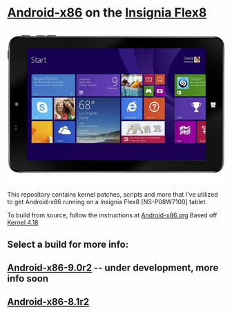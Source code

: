 # [Android-x86](https://www.android-x86.org) on the [Insignia Flex8](https://www.insigniaproducts.com/pdp/NS-P08W7100/5451211)

![icon](image.jpg)

This repository contains kernel patches, scripts and more that I've utilized to get Android-x86 running on a Insignia Flex8 [NS-P08W7100] tablet.

To build from source, follow the instructions at [Android-x86.org](https://www.android-x86.org/source.html)
Based off [Kernel 4.18](https://osdn.net/projects/android-x86/scm/git/kernel/tree/kernel-4.18/)

## Select a build for more info:

## [Android-x86-9.0r2](https://github.com/ouija/android-x86_insignia_flex8/tree/master/Android-x86-9.0r2) -- under development, more info soon
## [Android-x86-8.1r2](https://github.com/ouija/android-x86_insignia_flex8/tree/master/Android-x86-8.1r2)
